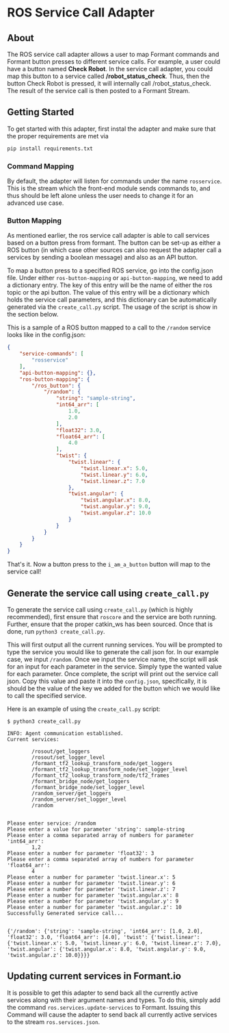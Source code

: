 
# ROS Service Call Adapter 

## About

The ROS service call adapter allows a user to map Formant commands and Formant button presses to different service calls. For example, a user could have a button named <b>Check Robot</b>. In the service call adapter, you could map this button to a service called <b>/robot_status_check</b>. Thus, then the button Check Robot is pressed, it will internally call /robot_status_check. The result of the service call is then posted to a Formant Stream. 

## Getting Started

To get started with this adapter, first instal the adapter and make sure that the proper requirements are met via
```bash
pip install requirements.txt
```

### Command Mapping

By default, the adapter will listen for commands under the name 
`rosservice`. This is the stream which the front-end module
sends commands to, and thus should be left alone unless the user
needs to change it for an advanced use case. 


### Button Mapping

As mentioned earlier, the ros service call adapter is able to call
services based on a button press from formant. The button can be 
set-up as either a ROS button (in which case other sources can also
request the adapter call a services by sending a boolean message) and 
also as an API button. 

To map a button press to a specified ROS service, go into the config.json file.
Under either `ros-button-mapping` or `api-button-mapping`, we need to add a dictionary 
entry. The key of this entry will be the name of either the ros topic or the api button. 
The value of this entry will be a dictionary which holds the service call parameters, and this
dictionary can be automatically generated via the `create_call.py` script. The usage of the 
script is show in the section below.  

This is a sample of a ROS button mapped to a call to the `/random` service looks like in
the config.json:


```json
{
    "service-commands": [
        "rosservice"
    ],
    "api-button-mapping": {},
    "ros-button-mapping": {
        "/ros_button": {
            "/random": {
                "string": "sample-string",
                "int64_arr": [
                    1.0,
                    2.0
                ],
                "float32": 3.0,
                "float64_arr": [
                    4.0
                ],
                "twist": {
                    "twist.linear": {
                        "twist.linear.x": 5.0,
                        "twist.linear.y": 6.0,
                        "twist.linear.z": 7.0
                    },
                    "twist.angular": {
                        "twist.angular.x": 8.0,
                        "twist.angular.y": 9.0,
                        "twist.angular.z": 10.0
                    }
                }
            }
        }
    }
}
```

That's it. Now a button press to the `i_am_a_button` button will 
map to the service call!

## Generate the service call using `create_call.py`

To generate the service call using `create_call.py` (which is highly recommended),
first ensure that `roscore` and the service are both running. Further, ensure that 
the proper catkin_ws has been sourced. Once that is done, run `python3 create_call.py`. 

This will first output all the current running services. You will be prompted to 
type the service you would like to generate the call json for. In our example case, 
we input `/random`. Once we input the service name, the script will ask for an 
input for each parameter in the service. Simply type the wanted value for each parameter. 
Once complete, the script will print out the service call json. Copy this value and paste 
it into the `config.json`, specifically, it is should be the value of the key we added 
for the button which we would like to call the specified service. 

Here is an example of using the `create_call.py` script:

```
$ python3 create_call.py

INFO: Agent communication established.
Current services: 

        /rosout/get_loggers
        /rosout/set_logger_level
        /formant_tf2_lookup_transform_node/get_loggers
        /formant_tf2_lookup_transform_node/set_logger_level
        /formant_tf2_lookup_transform_node/tf2_frames
        /formant_bridge_node/get_loggers
        /formant_bridge_node/set_logger_level
        /random_server/get_loggers
        /random_server/set_logger_level
        /random


Please enter service: /random
Please enter a value for parameter 'string': sample-string
Please enter a comma separated array of numbers for parameter 'int64_arr':
        1,2
Please enter a number for parameter 'float32': 3
Please enter a comma separated array of numbers for parameter 'float64_arr':
        4
Please enter a number for parameter 'twist.linear.x': 5
Please enter a number for parameter 'twist.linear.y': 6
Please enter a number for parameter 'twist.linear.z': 7
Please enter a number for parameter 'twist.angular.x': 8
Please enter a number for parameter 'twist.angular.y': 9
Please enter a number for parameter 'twist.angular.z': 10
Successfully Generated service call...


{'/random': {'string': 'sample-string', 'int64_arr': [1.0, 2.0], 'float32': 3.0, 'float64_arr': [4.0], 'twist': {'twist.linear': {'twist.linear.x': 5.0, 'twist.linear.y': 6.0, 'twist.linear.z': 7.0}, 'twist.angular': {'twist.angular.x': 8.0, 'twist.angular.y': 9.0, 'twist.angular.z': 10.0}}}}
```

## Updating current services in Formant.io

It is possible to get this adapter to send back all the currently
active services along with their argument names and types.
To do this, simply add the command `ros.services.update-services` to 
Formant. Issuing this Command will cause the adapter to send back all
 currently active services to the stream `ros.services.json`.
